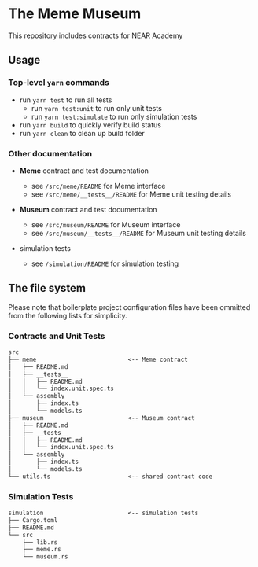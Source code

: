 # The Meme Museum

This repository includes contracts for NEAR Academy

## Usage

### Top-level `yarn` commands

- run `yarn test` to run all tests
  - run `yarn test:unit` to run only unit tests
  - run `yarn test:simulate` to run only simulation tests
- run `yarn build` to quickly verify build status
- run `yarn clean` to clean up build folder

### Other documentation

- **Meme** contract and test documentation
  - see `/src/meme/README` for Meme interface
  - see `/src/meme/__tests__/README` for Meme unit testing details

- **Museum** contract and test documentation
  - see `/src/museum/README` for Museum interface
  - see `/src/museum/__tests__/README` for Museum unit testing details

- simulation tests
  - see `/simulation/README` for simulation testing


## The file system

Please note that boilerplate project configuration files have been ommitted from the following lists for simplicity.

### Contracts and Unit Tests

```txt
src
├── meme                          <-- Meme contract
│   ├── README.md
│   ├── __tests__
│   │   ├── README.md
│   │   └── index.unit.spec.ts
│   └── assembly
│       ├── index.ts
│       └── models.ts
├── museum                        <-- Museum contract
│   ├── README.md
│   ├── __tests__
│   │   ├── README.md
│   │   └── index.unit.spec.ts
│   └── assembly
│       ├── index.ts
│       └── models.ts
└── utils.ts                      <-- shared contract code
```

### Simulation Tests

```txt
simulation                        <-- simulation tests
├── Cargo.toml
├── README.md
└── src
    ├── lib.rs
    ├── meme.rs
    └── museum.rs
```

